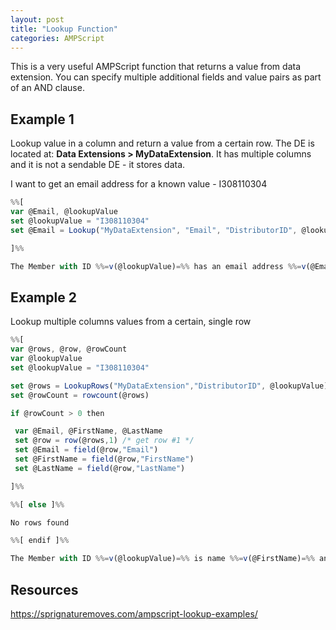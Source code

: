 ```yaml
---
layout: post
title: "Lookup Function"
categories: AMPScript
---
```



This is a very useful AMPScript function that returns a value from data extension. You can specify multiple additional fields and value pairs as part of an AND clause.

## Example 1
Lookup value in a column and return a value from a certain row. The DE is located at: **Data Extensions > MyDataExtension**.
It has multiple columns and it is not a sendable DE - it stores data. 

I want to get an email address for a known value -  I308110304

```javascript
%%[
var @Email, @lookupValue
set @lookupValue = "I308110304"
set @Email = Lookup("MyDataExtension", "Email", "DistributorID", @lookupValue)

]%%

The Member with ID %%=v(@lookupValue)=%% has an email address %%=v(@Email)=%%
```

## Example 2
Lookup multiple columns values from a certain, single row

```javascript
%%[
var @rows, @row, @rowCount
var @lookupValue
set @lookupValue = "I308110304"

set @rows = LookupRows("MyDataExtension","DistributorID", @lookupValue)
set @rowCount = rowcount(@rows)

if @rowCount > 0 then

 var @Email, @FirstName, @LastName
 set @row = row(@rows,1) /* get row #1 */
 set @Email = field(@row,"Email")
 set @FirstName = field(@row,"FirstName")
 set @LastName = field(@row,"LastName")

]%%

%%[ else ]%%

No rows found

%%[ endif ]%%

The Member with ID %%=v(@lookupValue)=%% is name %%=v(@FirstName)=%% and surname %%=v(@LastName)=%% and the email address is %%=v(@Email)=%%
```


## Resources
https://sprignaturemoves.com/ampscript-lookup-examples/